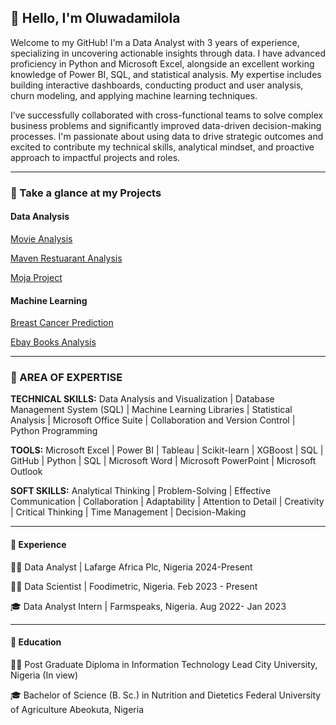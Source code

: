 ## 👋  Hello, I'm Oluwadamilola 
Welcome to my GitHub!
I'm a Data Analyst with 3 years of experience, specializing in uncovering actionable insights through data. I have advanced proficiency in Python and Microsoft Excel, alongside an excellent working knowledge of Power BI, SQL, and statistical analysis. My expertise includes building interactive dashboards, conducting product and user analysis, churn modeling, and applying machine learning techniques.

I’ve successfully collaborated with cross-functional teams to solve complex business problems and significantly improved data-driven decision-making processes. I'm passionate about using data to drive strategic outcomes and excited to contribute my technical skills, analytical mindset, and proactive approach to impactful projects and roles.

___


### 🔧 Take a glance at my Projects
#### Data Analysis

[Movie Analysis](https://github.com/aderemi1224/aderemi-oluwadamilola-portfolio/tree/main/SQL/movie_script)

[Maven Restuarant Analysis](https://github.com/aderemi1224/aderemi-oluwadamilola-portfolio/tree/main/SQL/restuarant_script)

[Moja Project](https://github.com/aderemi1224/aderemi-oluwadamilola-portfolio/tree/main/PYTHON/moja_project)

#### Machine Learning 

[Breast Cancer Prediction](https://github.com/aderemi1224/aderemi-oluwadamilola-portfolio/tree/main/PYTHON/breast_cancer_prediction)

[Ebay Books Analysis](https://github.com/aderemi1224/aderemi-oluwadamilola-portfolio/blob/main/PYTHON/webscrapped_data/EBAY%20Data%20-%20Webscrapping.ipynb)

___
### 🔧 AREA OF EXPERTISE
**TECHNICAL SKILLS:** Data Analysis and Visualization | Database Management System (SQL) | Machine Learning Libraries | Statistical Analysis | Microsoft Office Suite | Collaboration and Version Control | Python Programming

**TOOLS:** Microsoft Excel | Power BI | Tableau | Scikit-learn | XGBoost | SQL | GitHub | Python | SQL | Microsoft Word | Microsoft PowerPoint | Microsoft Outlook

**SOFT SKILLS:** Analytical Thinking | Problem-Solving | Effective Communication | Collaboration | Adaptability | Attention to Detail | Creativity | Critical Thinking | Time Management | Decision-Making
___
#### 🧠 Experience
👨‍💻 Data Analyst | Lafarge Africa Plc, Nigeria 2024-Present

👨‍💻 Data Scientist | Foodimetric, Nigeria. Feb 2023 - Present

🎓 Data Analyst Intern | Farmspeaks, Nigeria. Aug 2022- Jan 2023
___

#### 🧠 Education
👨‍💻 Post Graduate Diploma in Information Technology  Lead City University, Nigeria (In view)

🎓 Bachelor of Science (B. Sc.) in Nutrition and Dietetics Federal University of Agriculture Abeokuta, Nigeria
